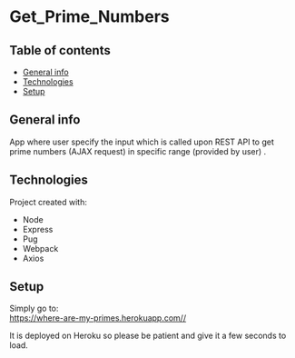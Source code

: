 # Get_Prime_Numbers

## Table of contents
* [General info](#Intro)
* [Technologies](#Technologies)
* [Setup](#Setup)

## General info

App where user specify the input which is called upon REST API to get
prime numbers (AJAX request) in specific range (provided by user) .


## Technologies

Project created with:
* Node
* Express
* Pug
* Webpack
* Axios


## Setup

Simply go to:   
<https://where-are-my-primes.herokuapp.com//>   

It is deployed on Heroku so please be patient and give it a few seconds to load.
